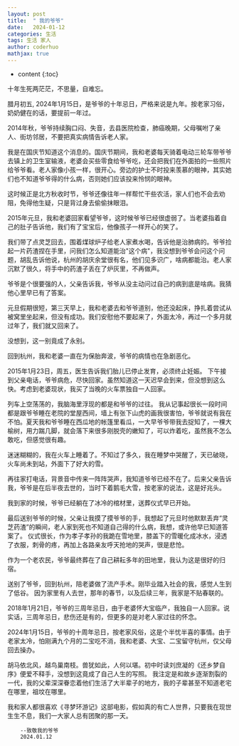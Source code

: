 ```yaml
---
layout: post  
title:  " 我的爷爷"  
date:   2024-01-12  
categories: 生活  
tags: 生活 家人
author: coderhuo  
mathjax: true  
---
```


* content
{:toc}

十年生死两茫茫，不思量，自难忘。





  
腊月初五, 2024年1月15日，是爷爷的十年忌日，严格来说是九年。按老家习俗，奶奶健在的话，要提前一年过。

2014年秋，爷爷持续胸口闷、失音，去县医院检查，肺癌晚期，父母嘱咐了亲人、街坊邻居，不要把真实病情告诉老人家。

我是在国庆节知道这个消息的。国庆节期间，我和老婆每天骑着电动三轮车带爷爷去镇上的卫生室输液，老婆会买些零食给爷爷吃，还会把我们在外面拍的一些照片给爷爷看。老人家像小孩一样，很开心。旁边的护士不时投来羡慕的眼神，其实她们也不知道爷爷得的什么病，否则她们应该投来怜悯的眼神。

这时候正是北方秋收时节，爷爷还像往年一样帮忙干些农活，家人们也不会去劝阻，免得他生疑，只是背过身去偷偷抹眼泪。


2015年元旦，我和老婆回家看望爷爷，这时候爷爷已经很虚弱了。当老婆指着自己的肚子告诉他，我们有了宝宝后，他像孩子一样开心的笑了。

我们带了点灵芝回去，围着煤球炉子给老人家煮水喝，告诉他是治肺病的。爷爷捡起一片药渣捏在手里，问我们怎么知道能治"这个病"，我没想到爷爷会问这个问题，胡乱告诉他说，杭州的胡庆余堂很有名，他们见多识广，啥病都能治。老人家沉默了很久，将手中的药渣子丢在了炉灰里，不再做声。

爷爷是个很要强的人，父亲告诉我，爷爷从没主动问过自己的病到底是啥病。我猜他心里早已有了答案。

元旦假期很短，第三天早上，我和老婆去和爷爷道别，他还没起床，挣扎着尝试从被窝里坐起来，但没有成功。我们安慰他不要起来了，外面太冷，再过一个多月就过年了，我们就又回来了。

没想到，这一别竟成了永别。

回到杭州，我和老婆一直在为保胎奔波，爷爷的病情也在急剧恶化。

2015年1月23日，周五，医生告诉我们胎儿已停止发育，必须终止妊娠。
下午接到父亲电话，爷爷病危，尽快回家。虽然知道这一天迟早会到来，但没想到这么快。考虑到老婆现状，我买了当晚的火车票独自一人回家。

列车上空荡荡的，我脑海里浮现的都是和爷爷的过往。
我从记事起很长一段时间都是跟爷爷睡在老院的堂屋西间，墙上有张下山虎的画我很害怕，爷爷就说有我在不怕。夏天我和爷爷睡在西瓜地的帐篷里看瓜，一大早爷爷带我去捉知了，一棵大榆树，用力踹几脚，就会落下来很多刚脱壳的嫩知了，可以炸着吃，虽然我不怎么敢吃，但感觉很有趣。

迷迷糊糊的，我在火车上睡着了。不知过了多久，我在睡梦中哭醒了，天已破晓，火车尚未到站，外面下了好大的雪。

再往家打电话，背景音中传来一阵阵哭声，我知道爷爷已经不在了。后来父亲告诉我，爷爷是在后半夜去世的，当时下着鹅毛大雪，按老家的说法，这是好兆头。

我到家的时候，爷爷已经躺在了冰冷的棺材里，送葬仪式早已开始。

最后送别爷爷的时候，父亲让我摸了摸爷爷的手，我想起了元旦时他默默丢弃“灵芝药渣”的瞬间，老人家到死也不知道自己得的什么病，我想，或许他早已知道答案了。
仪式很长，作为孝子孝孙的我跪在雪地里，膝盖下的雪暖化成冰水，浸透了衣服，刺骨的疼，再加上各路亲友呼天抢地的哭声，很是悲怆。

作为一个老农民，爷爷最终葬在了自己耕耘多年的田地里，我认为这是很好的归宿。

送别了爷爷，回到杭州，陪老婆做了流产手术。刚毕业踏入社会的我，感觉人生到了低谷。
因为家里有人去世，那年的春节，以及后续三年，我家是不贴春联的。

2018年1月21日，爷爷的三周年忌日，由于老婆怀大宝临产，我独自一人回家。说实话，三周年忌日，悲伤还是有的，但更多的是对老人家过往的怀念。

2024年1月15日，爷爷的十周年忌日，按老家风俗，这是个半忧半喜的事情。由于老家太冷，怕刚满九个月的二宝吃不消，我和老婆、大宝、二宝留守杭州，仅父母回去操办。

胡马依北风，越鸟巢南枝。兽犹如此，人何以堪。初中时读刘庶凝的《还乡梦自序》便爱不释手，没想到这竟成了自己人生的写照。
我注定是和故乡逐渐割裂的一代，我的父辈深深眷恋着他们生活了大半辈子的地方，我的子辈甚至不知道老宅在哪里，祖坟在哪里。

我和家人都很喜欢《寻梦环游记》这部电影，假如真的有亡人世界，只要我在现世生生不息，我们一大家人总有团聚的那一天。


        --致敬我的爷爷
        2024.01.12


    
    






